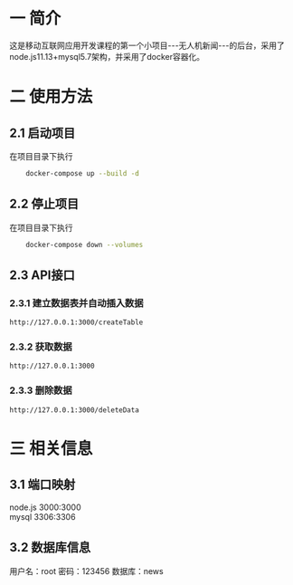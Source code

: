# 一 简介
这是移动互联网应用开发课程的第一个小项目---无人机新闻---的后台，采用了node.js11.13+mysql5.7架构，并采用了docker容器化。
# 二 使用方法
## 2.1 启动项目
在项目目录下执行    
```bash
    docker-compose up --build -d
```
## 2.2 停止项目
在项目目录下执行
```bash
    docker-compose down --volumes
```
## 2.3 API接口
### 2.3.1 建立数据表并自动插入数据
    http://127.0.0.1:3000/createTable
### 2.3.2 获取数据
    http://127.0.0.1:3000
### 2.3.3 删除数据
    http://127.0.0.1:3000/deleteData
# 三 相关信息
## 3.1 端口映射
   node.js 3000:3000  
   mysql 3306:3306
## 3.2 数据库信息  
   用户名：root 密码：123456
   数据库：news
